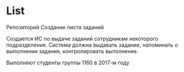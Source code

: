 # List
Репозиторий Создание листа заданий

Создается ИС по выдаче заданий сотрудникам некоторого подразделения. Система должна выдавать задание, напоминать о выполнении задания, контролировать выполнение.

Выполняют студенты группы 1160 в 2017-м году
